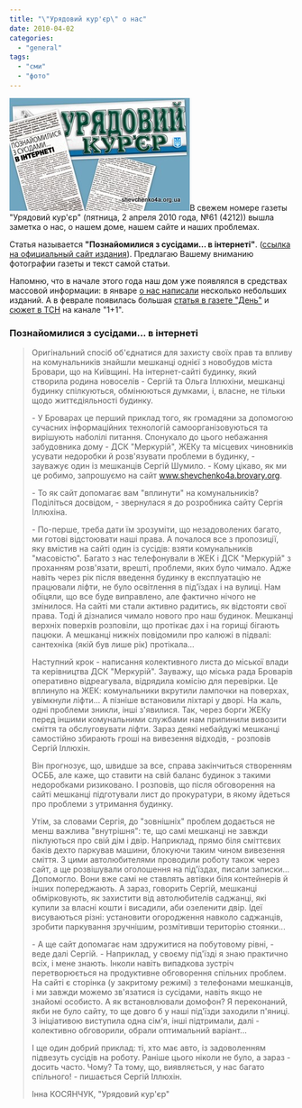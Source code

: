 ```yaml
---
title: "\"Урядовий кур'єр\" о нас"
date: 2010-04-02
categories: 
  - "general"
tags: 
  - "сми"
  - "фото"
---
```


![Урядовий кур'єр](/wp-content/uploads/2010/04/uryadoviy-kuryer.jpg "Урядовий кур'єр")В свежем номере газеты "Урядовий кур'єр" (пятница, 2 апреля 2010 года, №61 (4212)) вышла заметка о нас, о нашем доме, нашем сайте и наших проблемах.

Статья называется **"Познайомилися з сусідами... в інтернеті"**. ([ссылка на официальный сайт издания](http://www.ukurier.gov.ua/index.php?articl=1&id=11034)). Предлагаю Вашему вниманию фотографии газеты и текст самой статьи.

Напомню, что в начале этого года наш дом уже появлялся в средствах массовой информации: в январе [о нас написали](http://shevchenko4a.brovary.org/o-nas-pishut/) несколько небольших изданий. А в феврале появилась большая [статья в газете "День"](http://shevchenko4a.brovary.org/na-kom-derjitsa-strana/) и [сюжет в ТСН](http://shevchenko4a.brovary.org/shevchenko4a-tsn/) на канале "1+1".

<!--more-->

<script type="text/javascript">$(document).ready(function() { $("#container").pwi({ username: 'shevchenko4a.brovary.org', mode: 'album', album: 'UryadoviyKuryer', thumbSize: 144, showAlbumDescription: false, showPhotoDate: false }); });</script>

### Познайомилися з сусідами... в інтернеті

> Оригінальний спосіб об'єднатися для захисту своїх прав та впливу на комунальників знайшли мешканці однієї з новобудов міста Бровари, що на Київщині. На інтернет-сайті будинку, який створила родина новоселів - Сергій та Ольга Іллюхіни, мешканці будинку спілкуються, обмінюються думками, і, власне, не тільки щодо життєдіяльності будинку.
> 
> \- У Броварах це перший приклад того, як громадяни за допомогою сучасних інформаційних технологій самоорганізовуються та вирішують наболілі питання. Спонукало до цього небажання забудовника дому - ДСК "Меркурій", ЖЕКу та місцевих чиновників усувати недоробки й розв'язувати проблеми в будинку, - зауважує один із мешканців Сергій Шумило. - Кому цікаво, як ми це робимо, запрошуємо на сайт www.shevchenko4a.brovary.org.
> 
> \- То як сайт допомагає вам "вплинути" на комунальників? Поділіться досвідом, - звернулася я до розробника сайту Сергія Іллюхіна.
> 
> \- По-перше, треба дати їм зрозуміти, що незадоволених багато, ми готові відстоювати наші права. А почалося все з пропозиції, яку вмістив на сайті один із сусідів: взяти комунальників "масовістю". Багато з нас телефонували в ЖЕК і ДСК "Меркурій" з проханням розв'язати, врешті, проблеми, яких було чимало. Адже навіть через рік після введення будинку в експлуатацію не працювали ліфти, не було освітлення в під'їздах і на вулиці. Нам обіцяли, що все буде виправлено, але фактично нічого не змінилося. На сайті ми стали активно радитись, як відстояти свої права. Тоді й дізналися чимало нового про наш будинок. Мешканці верхніх поверхів розповіли, що протікає дах і на горищі бігають пацюки. А мешканці нижніх повідомили про калюжі в підвалі: сантехніка (якій був лише рік) протікала...
> 
> Наступний крок - написання колективного листа до міської влади та керівництва ДСК "Меркурій". Зауважу, що міська рада Броварів оперативно відреагувала, відрядила комісію для перевірки. Це вплинуло на ЖЕК: комунальники вкрутили лампочки на поверхах, увімкнули ліфти... А пізніше встановили ліхтарі у дворі. На жаль, одні проблеми зникли, інші з'явилися. Так, через борги ЖЕКу перед іншими комунальними службами нам припинили вивозити сміття та обслуговувати ліфти. Зараз деякі небайдужі мешканці самостійно збирають гроші на вивезення відходів, - розповів Сергій Іллюхін.
> 
> Він прогнозує, що, швидше за все, справа закінчиться створенням ОСББ, але каже, що ставити на свій баланс будинок з такими недоробками ризиковано. І розповів, що після обговорення на сайті мешканці підготували лист до прокуратури, в якому йдеться про проблеми з утримання будинку.
> 
> Утім, за словами Сергія, до "зовнішніх" проблем додається не менш важлива "внутрішня": те, що самі мешканці не завжди піклуються про свій дім і двір. Наприклад, прямо біля сміттєвих баків дехто паркував машини, блокуючи таким чином вивезення сміття. З цими автолюбителями проводили роботу також через сайт, а ще розвішували оголошення на під'їздах, писали записки... Допомогло. Вони вже самі не ставлять автівки біля контейнерів й інших попереджають. А зараз, говорить Сергій, мешканці обмірковують, як захистити від автолюбителів саджанці, які купили за власні кошти і висадили, аби озеленити двір. Ідеї висуваються різні: установити огородження навколо саджанців, зробити паркування зручнішим, розмітивши територію стоянки...
> 
> \- А ще сайт допомагає нам здружитися на побутовому рівні, - веде далі Сергій. - Наприклад, у своєму під'їзді я знаю практично всіх, і мене знають. Інколи навіть випадкова зустріч перетворюється на продуктивне обговорення спільних проблем. На сайті є сторінка (у закритому режимі) з телефонами мешканців, і ми завжди можемо зв'язатися із сусідами, навіть якщо не знайомі особисто. А як встановлювали домофон? Я переконаний, якби не було сайту, то ще довго б у наші під'їзди заходили п'яниці. З ініціативою виступила одна сім'я, інші підтримали, далі - колективно обговорили, обрали оптимальний варіант...
> 
> І ще один добрий приклад: ті, хто має авто, із задоволенням підвезуть сусідів на роботу. Раніше цього ніколи не було, а зараз - досить часто. Чому? Та тому, що, виявляється, у нас багато спільного! - пишається Сергій Іллюхін.
> 
> Інна КОСЯНЧУК, "Урядовий кур'єр"
